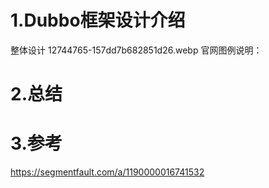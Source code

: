 # 1.Dubbo框架设计介绍
整体设计
12744765-157dd7b682851d26.webp
官网图例说明：

# 2.总结
# 3.参考
https://segmentfault.com/a/1190000016741532